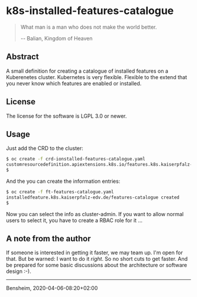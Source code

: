 # k8s-installed-features-catalogue

> What man is a man who does not make the world better.
>
> -- Balian, Kingdom of Heaven

## Abstract
A small definition for creating a catalogue of installed features on a
Kuberenetes cluster. Kubernetes is very flexible. Flexible to the extend that
you never know which features are enabled or installed.

## License
The license for the software is LGPL 3.0 or newer. 

## Usage
Just add the CRD to the cluster:

```bash
$ oc create -f crd-ionstalled-features-catalogue.yaml
customresourcedefinition.apiextensions.k8s.io/features.k8s.kaiserpfalz-edv.de created
$ 
```

And the you can create the information entries:
```bash
$ oc create -f ft-features-catalogue.yaml
installedfeature.k8s.kaiserpfalz-edv.de/features-catalogue created
$ 
```

Now you can select the info as cluster-admin. If you want to allow normal users to select it, you have to create a RBAC 
role for it ...

## A note from the author
If someone is interested in getting it faster, we may team up. I'm open for that. But be warned: I want to do it 
_right_. So no short cuts to get faster. And be prepared for some basic discussions about the architecture or software 
design :-).

---
Bensheim, 2020-04-06-08:20+02:00

